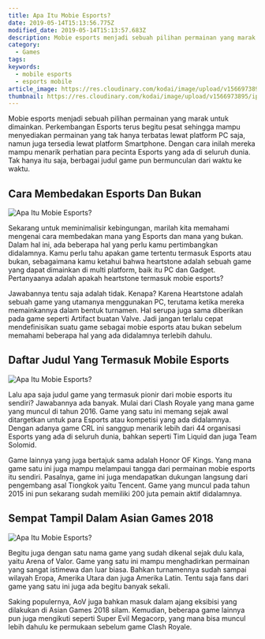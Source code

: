 ```yaml
---
title: Apa Itu Mobie Esports?
date: 2019-05-14T15:13:56.775Z
modified_date: 2019-05-14T15:13:57.683Z
description: Mobie esports menjadi sebuah pilihan permainan yang marak untuk dimainkan. Perkembangan Esports terus begitu pesat sehingga mampu menyediakan permainan.
category:
  - Games
tags:
keywords:
  - mobile esports
  - esports mobile
article_image: https://res.cloudinary.com/kodai/image/upload/v1566973895/ip/apa-itu-mobie-esports-3.jpg
thumbnail: https://res.cloudinary.com/kodai/image/upload/v1566973895/ip/apa-itu-mobie-esports-1-029.jpg
---
```

Mobie esports menjadi sebuah pilihan permainan yang marak untuk dimainkan. Perkembangan Esports terus begitu pesat sehingga mampu menyediakan permainan yang tak hanya terbatas lewat platform PC saja, namun juga tersedia lewat platform Smartphone. Dengan cara inilah mereka mampu menarik perhatian para pecinta Esports yang ada di seluruh dunia. Tak hanya itu saja, berbagai judul game pun bermunculan dari waktu ke waktu.



## Cara Membedakan Esports Dan Bukan

![Apa Itu Mobie Esports?](https://res.cloudinary.com/kodai/image/upload/v1566973895/ip/apa-itu-mobie-esports-3.jpg)

Sekarang untuk meminimalisir kebingungan, marilah kita memahami mengenai cara membedakan mana yang Esports dan mana yang bukan. Dalam hal ini, ada beberapa hal yang perlu kamu pertimbangkan didalamnya. Kamu perlu tahu apakan game tertentu termasuk Esports atau bukan, sebagaimana kamu ketahui bahwa heartstone adalah sebuah game yang dapat dimainkan di multi platform, baik itu PC dan Gadget. Pertanyaanya adalah apakah heartstone termasuk mobie esports?

Jawabannya tentu saja adalah tidak. Kenapa? Karena Heartstone adalah sebuah game yang utamanya menggunakan PC, terutama ketika mereka memainkannya dalam bentuk turnamen. Hal serupa juga sama diberikan pada game seperti Artifact buatan Valve. Jadi jangan terlalu cepat mendefinisikan suatu game sebagai mobie esports atau bukan sebelum memahami beberapa hal yang ada didalamnya terlebih dahulu.



## Daftar Judul Yang Termasuk Mobile Esports

![Apa Itu Mobie Esports?](https://res.cloudinary.com/kodai/image/upload/v1566973895/ip/apa-itu-mobie-esports-2.jpg)

Lalu apa saja judul game yang termasuk pionir dari mobie esports itu sendiri? Jawabannya ada banyak. Mulai dari Clash Royale yang mana game yang muncul di tahun 2016. Game yang satu ini memang sejak awal ditargetkan untuk para Esports atau kompetisi yang ada didalamnya. Dengan adanya game CRL ini sanggup menarik lebih dari 44 organisasi Esports yang ada di seluruh dunia, bahkan seperti Tim Liquid dan juga Team Solomid.

Game lainnya yang juga bertajuk sama adalah Honor OF Kings. Yang mana game satu ini juga mampu melampaui tangga dari permainan mobie esports itu sendiri. Pasalnya, game ini juga mendapatkan dukungan langsung dari pengembang asal Tiongkok yaitu Tencent. Game yang muncul pada tahun 2015 ini pun sekarang sudah memiliki 200 juta pemain aktif didalamnya.



## Sempat Tampil Dalam Asian Games 2018

![Apa Itu Mobie Esports?](https://res.cloudinary.com/kodai/image/upload/v1566973895/ip/apa-itu-mobie-esports-1.jpg)

Begitu juga dengan satu nama game yang sudah dikenal sejak dulu kala, yaitu Arena of Valor. Game yang satu ini mampu menghadirkan permainan yang sangat istimewa dan luar biasa. Bahkan turnamennya sudah sampai wilayah Eropa, Amerika Utara dan juga Amerika Latin. Tentu saja fans dari game yang satu ini juga ada begitu banyak sekali. 

Saking populernya, AoV juga bahkan masuk dalam ajang eksibisi yang dilakukan di Asian Games 2018 silam. Kemudian, beberapa game lainnya pun juga mengikuti seperti Super Evil Megacorp, yang mana bisa muncul lebih dahulu ke permukaan sebelum game Clash Royale.
